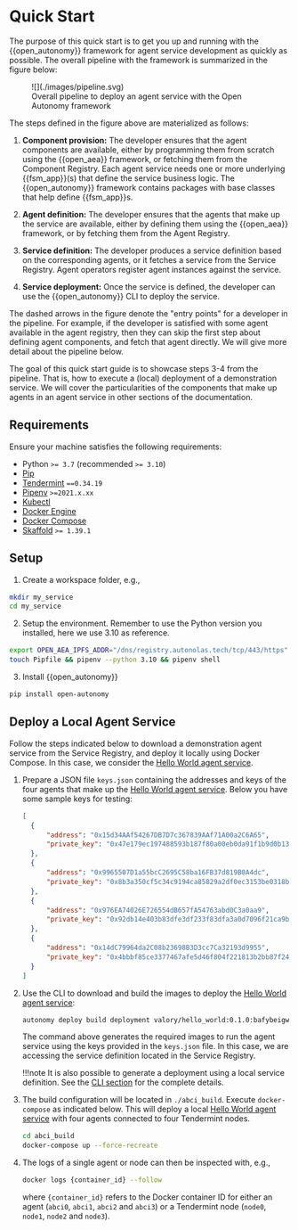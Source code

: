 # Quick Start

The purpose of this quick start is to get you up and running with the {{open_autonomy}} framework for agent service development as quickly as possible.
The overall pipeline with the framework is summarized in the figure below:

<figure markdown>
![](./images/pipeline.svg)
<figcaption>Overall pipeline to deploy an agent service with the Open Autonomy framework</figcaption>
</figure>

The steps defined in the figure above are materialized as follows:

1. **Component provision:** The developer ensures that the agent components are available, either by programming them from scratch using the {{open_aea}} framework, or fetching them from the Component Registry. Each agent service needs one or more underlying {{fsm_app}}(s) that define the service business logic. The {{open_autonomy}} framework contains packages with base classes that help define {{fsm_app}}s.

2. **Agent definition:** The developer ensures that the agents that make up the service are available, either by defining them  using the {{open_aea}} framework, or by fetching them from the Agent Registry.

3. **Service definition:** The developer produces a service definition based on the corresponding agents, or it fetches a service from the Service Registry. Agent operators register agent instances against the service.

4. **Service deployment:** Once the service is defined, the developer can use the {{open_autonomy}} CLI to deploy the service.

The dashed arrows in the figure denote the "entry points" for a developer in the pipeline. For example, if the developer is satisfied with some agent available in the agent registry, then they can skip the first step about defining agent components, and fetch that agent directly. We will give more detail about the pipeline below.

The goal of this quick start guide is to showcase steps 3-4 from the pipeline. That is, how to execute a (local) deployment of a demonstration service. We will cover the particularities of the components that make up agents in an agent service in other sections of the documentation.



## Requirements

Ensure your machine satisfies the following requirements:

- Python `>= 3.7` (recommended `>= 3.10`)
- [Pip](https://pip.pypa.io/en/stable/installation/)
- [Tendermint](https://docs.tendermint.com/master/introduction/install.html) `==0.34.19`
- [Pipenv](https://pipenv.pypa.io/en/latest/install/) `>=2021.x.xx`
- [Kubectl](https://kubernetes.io/docs/tasks/tools/)
- [Docker Engine](https://docs.docker.com/engine/install/)
- [Docker Compose](https://docs.docker.com/compose/install/)
- [Skaffold](https://skaffold.dev/docs/install/#standalone-binary) `>= 1.39.1`

## Setup

1. Create a workspace folder, e.g.,
```bash
mkdir my_service
cd my_service
```

2. Setup the environment. Remember to use the Python version you installed, here we use 3.10 as reference.
```bash
export OPEN_AEA_IPFS_ADDR="/dns/registry.autonolas.tech/tcp/443/https"
touch Pipfile && pipenv --python 3.10 && pipenv shell
```

3. Install {{open_autonomy}}
```bash
pip install open-autonomy
```

## Deploy a Local Agent Service

Follow the steps indicated below to download a demonstration agent service from the Service Registry, and deploy it locally using Docker Compose.
In this case, we consider the [Hello World agent service](./hello_world_agent_service.md).

1. Prepare a JSON file `keys.json` containing the addresses and keys of the four agents that make up the [Hello World agent service](./hello_world_agent_service.md). Below you have some sample keys for testing:
    ```json
    [
      {
          "address": "0x15d34AAf54267DB7D7c367839AAf71A00a2C6A65",
          "private_key": "0x47e179ec197488593b187f80a00eb0da91f1b9d0b13f8733639f19c30a34926a"
      },
      {
          "address": "0x9965507D1a55bcC2695C58ba16FB37d819B0A4dc",
          "private_key": "0x8b3a350cf5c34c9194ca85829a2df0ec3153be0318b5e2d3348e872092edffba"
      },
      {
          "address": "0x976EA74026E726554dB657fA54763abd0C3a0aa9",
          "private_key": "0x92db14e403b83dfe3df233f83dfa3a0d7096f21ca9b0d6d6b8d88b2b4ec1564e"
      },
      {
          "address": "0x14dC79964da2C08b23698B3D3cc7Ca32193d9955",
          "private_key": "0x4bbbf85ce3377467afe5d46f804f221813b2bb87f24d81f60f1fcdbf7cbf4356"
      }
    ]
    ```


2. Use the CLI to download and build the images to deploy the [Hello World agent service](./hello_world_agent_service.md):
    ```bash
    autonomy deploy build deployment valory/hello_world:0.1.0:bafybeigwc5snwpge5qvzhwo7mzzezcopjld6izqwp7lwaitvzvsho73way keys.json --remote
    ```
    The command above generates the required images to run the agent service using the keys provided in the `keys.json` file. In this case, we are accessing the service definition located in the Service Registry.

    !!!note
        It is also possible to generate a deployment using a local service definition. See the [CLI section](./autonomy.md) for the complete details.

3. The build configuration will be located in `./abci_build`. Execute `docker-compose` as indicated below. This will deploy a local [Hello World agent service](./hello_world_agent_service.md) with four agents connected to four Tendermint nodes.
    ```bash
    cd abci_build
    docker-compose up --force-recreate
    ```

4. The logs of a single agent or node can then be inspected with, e.g.,
    ```bash
    docker logs {container_id} --follow
    ```
    where `{container_id}` refers to the Docker container ID for either an agent
    (`abci0`, `abci1`, `abci2` and `abci3`) or a Tendermint node (`node0`, `node1`, `node2` and `node3`).
